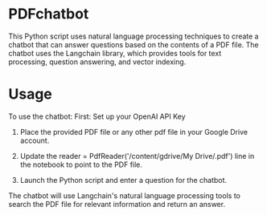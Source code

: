 # PDFchatbot #
This Python script uses natural language processing techniques to create a chatbot that can answer questions based on the contents of a PDF file. The chatbot uses the Langchain library, which provides tools for text processing, question answering, and vector indexing.

# Usage
To use the chatbot:
First: Set up your OpenAI API Key

1. Place the provided PDF file or any other pdf file in your Google Drive account.

2. Update the reader = PdfReader('/content/gdrive/My Drive/<filename>.pdf') line in the notebook to point to the PDF file.

3. Launch the Python script and enter a question for the chatbot.

The chatbot will use Langchain's natural language processing tools to search the PDF file for relevant information and return an answer.
